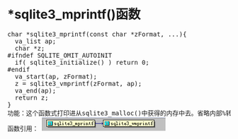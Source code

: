 # *sqlite3_mprintf()函数
<pre>
char *sqlite3_mprintf(const char *zFormat, ...){
  va_list ap;
  char *z;
#ifndef SQLITE_OMIT_AUTOINIT
  if( sqlite3_initialize() ) return 0;
#endif
  va_start(ap, zFormat);
  z = sqlite3_vmprintf(zFormat, ap);
  va_end(ap);
  return z;
}
功能：这个函数式打印进从sqlite3_malloc()中获得的内存中去。省略内部%转换扩展。
函数引用： <img src="p12.png">
</pre>
